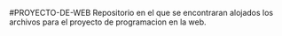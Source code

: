 #PROYECTO-DE-WEB
Repositorio en el que se encontraran alojados los archivos para el proyecto de programacion en la web.
